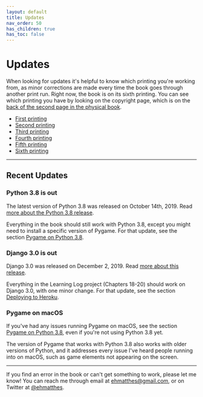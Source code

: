 ```yaml
---
layout: default
title: Updates
nav_order: 50
has_children: true
has_toc: false
---
```


# Updates

When looking for updates it's helpful to know which printing you're working from, as minor corrections are made every time the book goes through another print run. Right now, the book is on its sixth printing. You can see which printing you have by looking on the copyright page, which is on the [back of the second page in the physical book](../which_printing/).

- [First printing](../first_printing/)
- [Second printing](../second_printing/)
- [Third printing](../third_printing/)
- [Fourth printing](../fourth_printing/)
- [Fifth printing](../fifth_printing/)
- [Sixth printing](../sixth_printing/)


---

## Recent Updates

### Python 3.8 is out

The latest version of Python 3.8 was released on October 14th, 2019. Read [more about the Python 3.8 release](../python3_8/).

Everything in the book should still work with Python 3.8, except you might need to install a specific version of Pygame. For that update, see the section [Pygame on Python 3.8](../python3_8#pygame-on-python-38). 

### Django 3.0 is out

Django 3.0 was released on December 2, 2019. Read [more about this release](../django3_0/).

Everything in the Learning Log project (Chapters 18-20) should work on Django 3.0, with one minor change. For that update, see the section [Deploying to Heroku](../django3_0#deploying-to-heroku).

### Pygame on macOS

If you've had any issues running Pygame on macOS, see the section [Pygame on Python 3.8](../python3_8#pygame-on-python-38), even if you're not using Python 3.8 yet.

The version of Pygame that works with Python 3.8 also works with older versions of Python, and it addresses every issue I've heard people running into on macOS, such as game elements not appearing on the screen.

---

If you find an error in the book or can't get something to work, please let me know! You can reach me through email at ehmatthes@gmail.com, or on Twitter at [@ehmatthes](https://twitter.com/ehmatthes).